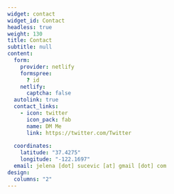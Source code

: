 ```yaml
---
widget: contact
widget_id: Contact
headless: true
weight: 130
title: Contact
subtitle: null
content:
  form:
    provider: netlify
    formspree:
      ? id
    netlify:
      captcha: false
  autolink: true
  contact_links:
    - icon: twitter
      icon_pack: fab
      name: DM Me
      link: https://twitter.com/Twitter
    
  coordinates:
    latitude: "37.4275"
    longitude: "-122.1697"
  email: jelena [dot] sucevic [at] gmail [dot] com
design:
  columns: "2"
---
```

